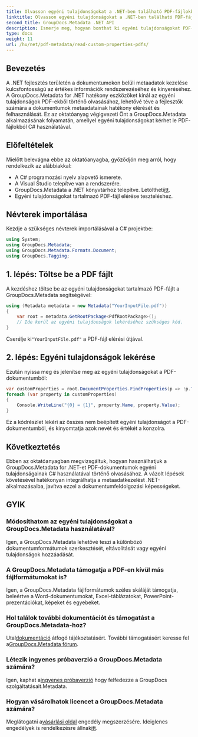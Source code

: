 ```yaml
---
title: Olvasson egyéni tulajdonságokat a .NET-ben található PDF-fájlokból
linktitle: Olvasson egyéni tulajdonságokat a .NET-ben található PDF-fájlokból
second_title: GroupDocs.Metadata .NET API
description: Ismerje meg, hogyan bonthat ki egyéni tulajdonságokat PDF-fájlokból a GroupDocs.Metadata for .NET segítségével. Merüljön el a dokumentumok metaadat-kezelésében a C# segítségével.
type: docs
weight: 11
url: /hu/net/pdf-metadata/read-custom-properties-pdfs/
---
```

## Bevezetés
A .NET fejlesztés területén a dokumentumokon belüli metaadatok kezelése kulcsfontosságú az értékes információk rendszerezéséhez és kinyeréséhez. A GroupDocs.Metadata for .NET hatékony eszközöket kínál az egyéni tulajdonságok PDF-ekből történő olvasásához, lehetővé téve a fejlesztők számára a dokumentumok metaadatainak hatékony elérését és felhasználását. Ez az oktatóanyag végigvezeti Önt a GroupDocs.Metadata alkalmazásának folyamatán, amellyel egyéni tulajdonságokat kérhet le PDF-fájlokból C# használatával.
## Előfeltételek
Mielőtt belevágna ebbe az oktatóanyagba, győződjön meg arról, hogy rendelkezik az alábbiakkal:
- A C# programozási nyelv alapvető ismerete.
- A Visual Studio telepítve van a rendszerére.
-  GroupDocs.Metadata a .NET könyvtárhoz telepítve. Letöltheti[itt](https://releases.groupdocs.com/metadata/net/).
- Egyéni tulajdonságokat tartalmazó PDF-fájl elérése teszteléshez.

## Névterek importálása
Kezdje a szükséges névterek importálásával a C# projektbe:
```csharp
using System;
using GroupDocs.Metadata;
using GroupDocs.Metadata.Formats.Document;
using GroupDocs.Tagging;
```
## 1. lépés: Töltse be a PDF fájlt
A kezdéshez töltse be az egyéni tulajdonságokat tartalmazó PDF-fájlt a GroupDocs.Metadata segítségével:
```csharp
using (Metadata metadata = new Metadata("YourInputFile.pdf"))
{
    var root = metadata.GetRootPackage<PdfRootPackage>();
    // Ide kerül az egyéni tulajdonságok lekéréséhez szükséges kód.
}
```
 Cserélje ki`"YourInputFile.pdf"` a PDF-fájl elérési útjával.
## 2. lépés: Egyéni tulajdonságok lekérése
Ezután nyissa meg és jelenítse meg az egyéni tulajdonságokat a PDF-dokumentumból:
```csharp
var customProperties = root.DocumentProperties.FindProperties(p => !p.Tags.Contains(Tags.Document.BuiltIn));
foreach (var property in customProperties)
{
    Console.WriteLine("{0} = {1}", property.Name, property.Value);
}
```
Ez a kódrészlet lekéri az összes nem beépített egyéni tulajdonságot a PDF-dokumentumból, és kinyomtatja azok nevét és értékét a konzolra.

## Következtetés
Ebben az oktatóanyagban megvizsgáltuk, hogyan használhatjuk a GroupDocs.Metadata for .NET-et PDF-dokumentumok egyéni tulajdonságainak C# használatával történő olvasásához. A vázolt lépések követésével hatékonyan integrálhatja a metaadatkezelést .NET-alkalmazásaiba, javítva ezzel a dokumentumfeldolgozási képességeket.

## GYIK
### Módosíthatom az egyéni tulajdonságokat a GroupDocs.Metadata használatával?
Igen, a GroupDocs.Metadata lehetővé teszi a különböző dokumentumformátumok szerkesztését, eltávolítását vagy egyéni tulajdonságok hozzáadását.
### A GroupDocs.Metadata támogatja a PDF-en kívül más fájlformátumokat is?
Igen, a GroupDocs.Metadata fájlformátumok széles skáláját támogatja, beleértve a Word-dokumentumokat, Excel-táblázatokat, PowerPoint-prezentációkat, képeket és egyebeket.
### Hol találok további dokumentációt és támogatást a GroupDocs.Metadata-hoz?
 Utal[dokumentáció](https://reference.groupdocs.com/metadata/net/) átfogó tájékoztatásért. További támogatásért keresse fel a[GroupDocs.Metadata fórum](https://forum.groupdocs.com/c/metadata/14).
### Létezik ingyenes próbaverzió a GroupDocs.Metadata számára?
 Igen, kaphat a[ingyenes próbaverzió](https://releases.groupdocs.com/) hogy felfedezze a GroupDocs szolgáltatásait.Metadata.
### Hogyan vásárolhatok licencet a GroupDocs.Metadata számára?
 Meglátogatni a[vásárlási oldal](https://purchase.groupdocs.com/buy) engedély megszerzésére. Ideiglenes engedélyek is rendelkezésre állnak[itt](https://purchase.groupdocs.com/temporary-license/).